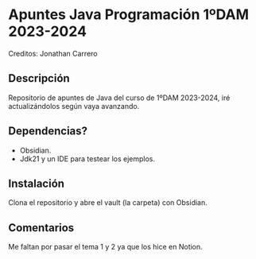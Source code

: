 # Apuntes Java Programación 1ºDAM 2023-2024
Creditos: Jonathan Carrero

## Descripción
Repositorio de apuntes de Java del curso de 1ºDAM 2023-2024, iré actualizándolos según vaya avanzando.

## Dependencias?
- Obsidian.
- Jdk21 y un IDE para testear los ejemplos.

## Instalación
Clona el repositorio y abre el vault (la carpeta) con Obsidian.

## Comentarios
Me faltan por pasar el tema 1 y 2 ya que los hice en Notion.
